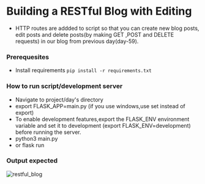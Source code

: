 # Building a RESTful Blog with Editing
-  HTTP routes are addded to script so that you can create new blog posts, edit posts and delete posts(by making GET ,POST and DELETE requests)
 in our blog from previous day(day-59).
 
 ### Prerequesites
- Install requirements `pip install -r requirements.txt`

### How to run script/development server
- Navigate to project/day's directory
- export FLASK_APP=main.py (if you use windows,use set instead of export)
- To enable development features,export the FLASK_ENV environment variable and set it to development (export FLASK_ENV=development) before running the server.
- python3 main.py
- or flask run

### Output expected

![restful_blog](https://user-images.githubusercontent.com/101118595/184358540-278f9f4b-bf07-4dda-a3b5-19d6f7949782.jpg)
